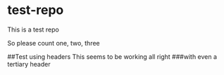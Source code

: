 # test-repo
This is a test repo

So please count one, two, three

##Test using headers
This seems to be working all right
###with even a tertiary header
